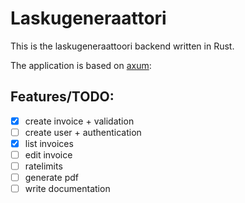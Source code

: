 # Laskugeneraattori
This is the laskugeneraattoori backend written in Rust.

The application is based on [axum](https://github.com/tokio-rs/axum):

## Features/TODO:
* [x] create invoice + validation
* [ ] create user + authentication
* [x] list invoices
* [ ] edit invoice
* [ ] ratelimits
* [ ] generate pdf
* [ ] write documentation
